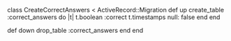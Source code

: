class CreateCorrectAnswers < ActiveRecord::Migration
  def up
    create_table :correct_answers do |t|
    	t.boolean :correct
      	t.timestamps null: false
    end
  end

  def down
  	drop_table :correct_answers
  end
end
